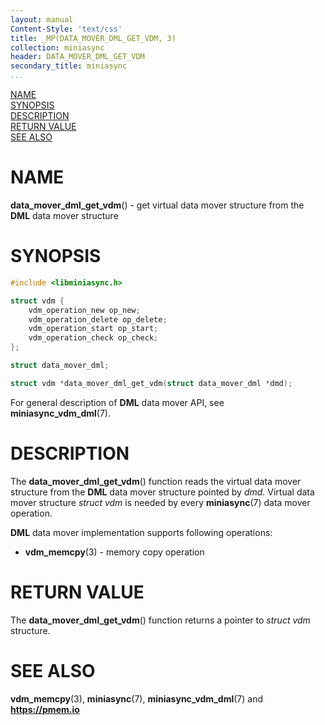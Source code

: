 ```yaml
---
layout: manual
Content-Style: 'text/css'
title: _MP(DATA_MOVER_DML_GET_VDM, 3)
collection: miniasync
header: DATA_MOVER_DML_GET_VDM
secondary_title: miniasync
...
```


[comment]: <> (SPDX-License-Identifier: BSD-3-Clause)
[comment]: <> (Copyright 2022, Intel Corporation)

[comment]: <> (data_mover_dml_get_vdm.3 -- man page for miniasync data_mover_dml_get_vdm operation)

[NAME](#name)<br />
[SYNOPSIS](#synopsis)<br />
[DESCRIPTION](#description)<br />
[RETURN VALUE](#return-value)<br />
[SEE ALSO](#see-also)<br />


# NAME #

**data_mover_dml_get_vdm**() - get virtual data mover structure from the **DML**
data mover structure


# SYNOPSIS #

```c
#include <libminiasync.h>

struct vdm {
	vdm_operation_new op_new;
	vdm_operation_delete op_delete;
	vdm_operation_start op_start;
	vdm_operation_check op_check;
};

struct data_mover_dml;

struct vdm *data_mover_dml_get_vdm(struct data_mover_dml *dmd);
```

For general description of **DML** data mover API, see **miniasync_vdm_dml**(7).


# DESCRIPTION #

The **data_mover_dml_get_vdm**() function reads the virtual data mover structure
from the **DML** data mover structure pointed by *dmd*. Virtual data mover
structure *struct vdm* is needed by every **miniasync**(7) data mover operation.

**DML** data mover implementation supports following operations:

* **vdm_memcpy**(3) - memory copy operation


# RETURN VALUE #

The **data_mover_dml_get_vdm**() function returns a pointer to *struct vdm* structure.


# SEE ALSO #

**vdm_memcpy**(3), **miniasync**(7),
**miniasync_vdm_dml**(7) and **<https://pmem.io>**
